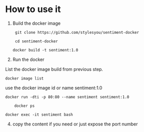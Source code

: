 # How to use it 

1. Build the docker image

        git clone https://github.com/stylesyou/sentiment-docker

        cd sentiment-docker
	
	`docker build -t sentiment:1.0`

2. Run the docker

  List the docker image build from previous step.

  	docker image list

  use the docker image id or name sentiment:1.0

	docker run -dti -p 80:80 --name sentiment sentiment:1.0

        docker ps 

	docker exec -it sentiment bash

4. copy the content if you need or just expose the port number


